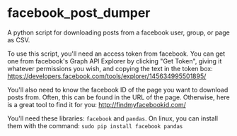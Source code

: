 # facebook_post_dumper
A python script for downloading posts from a facebook user, group, or page as CSV.

To use this script, you'll need an access token from facebook. You can get one from facebook's Graph API Explorer by clicking "Get Token", giving it whatever permissions you wish, and copying the text in the token box: 
<https://developers.facebook.com/tools/explorer/145634995501895/>

You'll also need to know the facebook ID of the page you want to download posts from. Often, this can be found in the URL of the page. Otherwise, here is a great tool to find it for you:
<http://findmyfacebookid.com/>

You'll need these libraries: `facebook` and `pandas`. On linux, you can install them with the command:
`sudo pip install facebook pandas` 

